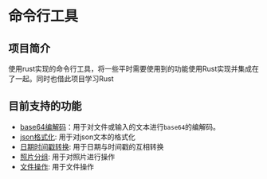 # 命令行工具

## 项目简介

使用rust实现的命令行工具，将一些平时需要使用到的功能使用Rust实现并集成在了一起。同时也借此项目学习Rust

## 目前支持的功能

- [base64编解码](./docs/base64.md)：用于对文件或输入的文本进行`base64`的编解码。
- [json格式化](./docs/json_format.md): 用于对json文本的格式化
- [日期时间戳转换](docs/date.md): 用于日期与时间戳的互相转换
- [照片分组](./docs/photo.md): 用于对照片进行操作
- [文件操作](./docs/files.md): 用于文件操作